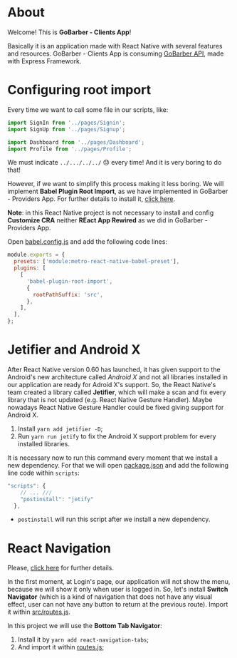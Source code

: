 # About

Welcome! This is **GoBarber - Clients App**!

Basically it is an application made with React Native with several features and resources. GoBarber - Clients App is consuming [GoBarber API](https://github.com/rodrigotamura/go-stack-2019/tree/master/module02), made with Express Framework.

# Configuring root import

Every time we want to call some file in our scripts, like:

```javascript
import SignIn from '../pages/Signin';
import SignUp from '../pages/Signup';

import Dashboard from '../pages/Dashboard';
import Profile from '../pages/Profile';
```

We must indicate `../.../../../` 😓 every time! And it is very boring to do that!

However, if we want to simplify this process making it less boring. We will implement **Babel Plugin Root Import**, as we have implemented in GoBarber - Providers App. For further details to install it, [click here](https://github.com/rodrigotamura/go-barber-web#using-root-import).

**Note**: in this React Native project is not necessary to install and config **Customize CRA** neither **REact App Rewired** as we did in GoBarber - Providers App.

Open [babel.config.js](./babel.config.js) and add the following code lines:

```javascript
module.exports = {
  presets: ['module:metro-react-native-babel-preset'],
  plugins: [
    [
      'babel-plugin-root-import',
      {
        rootPathSuffix: 'src',
      },
    ],
  ],
};
```

# Jetifier and Android X

After React Native version 0.60 has launched, it has given support to the Android's new architecture called _Android X_ and not all libraries installed in our application are ready for Adroid X's support. So, the React Native's team created a library called **Jetifier**, which will make a scan and fix every library that is not updated (e.g. React Native Gesture Handler). Maybe nowadays React Native Gesture Handler could be fixed giving support for Android X.

1. Install `yarn add jetifier -D`;
2. Run `yarn run jetify` to fix the Android X support problem for every installed libraries.

It is necessary now to run this command every moment that we install a new dependency. For that we will open [package.json](./package.json) and add the following line code within `scripts`:

```javascript
"scripts": {
    // ... ///
    "postinstall": "jetify"
  },
```

- `postinstall` will run this script after we install a new dependency.

# React Navigation

Please, [click here](https://github.com/rodrigotamura/go-stack-2019/tree/master/module03/react_native_project#react-navigation) for further details.

In the first moment, at Login's page, our application will not show the menu, because we will show it only when user is logged in.
So, let's install **Switch Navigator** (which is a kind of navigation that does not have any visual effect, user can not have any button to return at the previous route). Import it within [src/routes.js](./src/routes.js).

In this project we will use the **Bottom Tab Navigator**:

1. Install it by `yarn add react-navigation-tabs`;
2. And import it within [routes.js](./routes.js);
